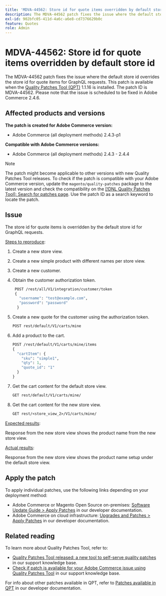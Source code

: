 ```yaml
---
title: 'MDVA-44562: Store id for quote items overridden by default store id'
description: The MDVA-44562 patch fixes the issue where the default store id overrides the store id for quote items for GraphQL requests. This patch is available when the [Quality Patches Tool (QPT)](/help/announcements/adobe-commerce-announcements/magento-quality-patches-released-new-tool-to-self-serve-quality-patches.md) 1.1.16 is installed. The patch ID is MDVA-44562. Please note that the issue is scheduled to be fixed in Adobe Commerce 2.4.6.
exl-id: 902bfc05-411d-4a6c-a6e8-cd7376629b0c
feature: Quotes
role: Admin
---
```

# MDVA-44562: Store id for quote items overridden by default store id

The MDVA-44562 patch fixes the issue where the default store id overrides the store id for quote items for GraphQL requests. This patch is available when the [Quality Patches Tool (QPT)](/help/announcements/adobe-commerce-announcements/magento-quality-patches-released-new-tool-to-self-serve-quality-patches.md) 1.1.16 is installed. The patch ID is MDVA-44562. Please note that the issue is scheduled to be fixed in Adobe Commerce 2.4.6.

## Affected products and versions

**The patch is created for Adobe Commerce version:**

* Adobe Commerce (all deployment methods) 2.4.3-p1

**Compatible with Adobe Commerce versions:**

* Adobe Commerce (all deployment methods) 2.4.3 - 2.4.4

>[!NOTE]
>
>The patch might become applicable to other versions with new Quality Patches Tool releases. To check if the patch is compatible with your Adobe Commerce version, update the `magento/quality-patches` package to the latest version and check the compatibility on the [[!DNL Quality Patches Tool]: Search for patches page](https://devdocs.magento.com/quality-patches/tool.html#patch-grid). Use the patch ID as a search keyword to locate the patch.

## Issue

The store id for quote items is overridden by the default store id for GraphQL requests.

<u>Steps to reproduce</u>:

1. Create a new store view.
1. Create a new simple product with different names per store view.
1. Create a new customer.
1. Obtain the customer authorization token.

    ```GraphQL
     POST /rest/all/V1/integration/customer/token
     {
       "username": "test@example.com",
       "password": "password"
      }
    ```

1. Create a new quote for the customer using the authorization token.

    ```GraphQL
    POST rest/default/V1/carts/mine
    ```

1. Add a product to the cart.

    ```GraphQL
    POST /rest/default/V1/carts/mine/items
    {
      "cartItem": {
        "sku": "simple1",
        "qty": 1,
        "quote_id": "1"
      }
    }
    ```

1. Get the cart content for the default store view.

    ```GraphQL
    GET rest/default/V1/carts/mine/
    ```

1. Get the cart content for the new store view.

    ```GraphQL
    GET rest/<store_view_2>/V1/carts/mine/
    ```

<u>Expected results</u>:

Response from the new store view shows the product name from the new store view.

<u>Actual results</u>:

Response from the new store view shows the product name setup under the default store view.

## Apply the patch

To apply individual patches, use the following links depending on your deployment method:

* Adobe Commerce or Magento Open Source on-premises: [Software Update Guide > Apply Patches](https://devdocs.magento.com/guides/v2.4/comp-mgr/patching/mqp.html) in our developer documentation.
* Adobe Commerce on cloud infrastructure: [Upgrades and Patches > Apply Patches](https://devdocs.magento.com/cloud/project/project-patch.html) in our developer documentation.

## Related reading

To learn more about Quality Patches Tool, refer to:

* [Quality Patches Tool released: a new tool to self-serve quality patches](/help/announcements/adobe-commerce-announcements/magento-quality-patches-released-new-tool-to-self-serve-quality-patches.md) in our support knowledge base.
* [Check if patch is available for your Adobe Commerce issue using Quality Patches Tool](/help/support-tools/patches-available-in-qpt-tool/check-patch-for-magento-issue-with-magento-quality-patches.md) in our support knowledge base.

For info about other patches available in QPT, refer to [Patches available in QPT](https://devdocs.magento.com/quality-patches/tool.html#patch-grid) in our developer documentation.
